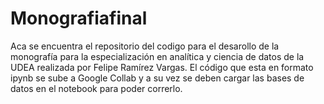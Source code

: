 # Monografiafinal

Aca se encuentra el repositorio del codigo para el desarollo de la monografía para la especialización en analítica y ciencia de datos de la UDEA realizada por Felipe Ramírez Vargas. El código que esta en formato ipynb se sube a Google Collab y a su vez se deben cargar las bases de datos en el notebook para poder correrlo.
